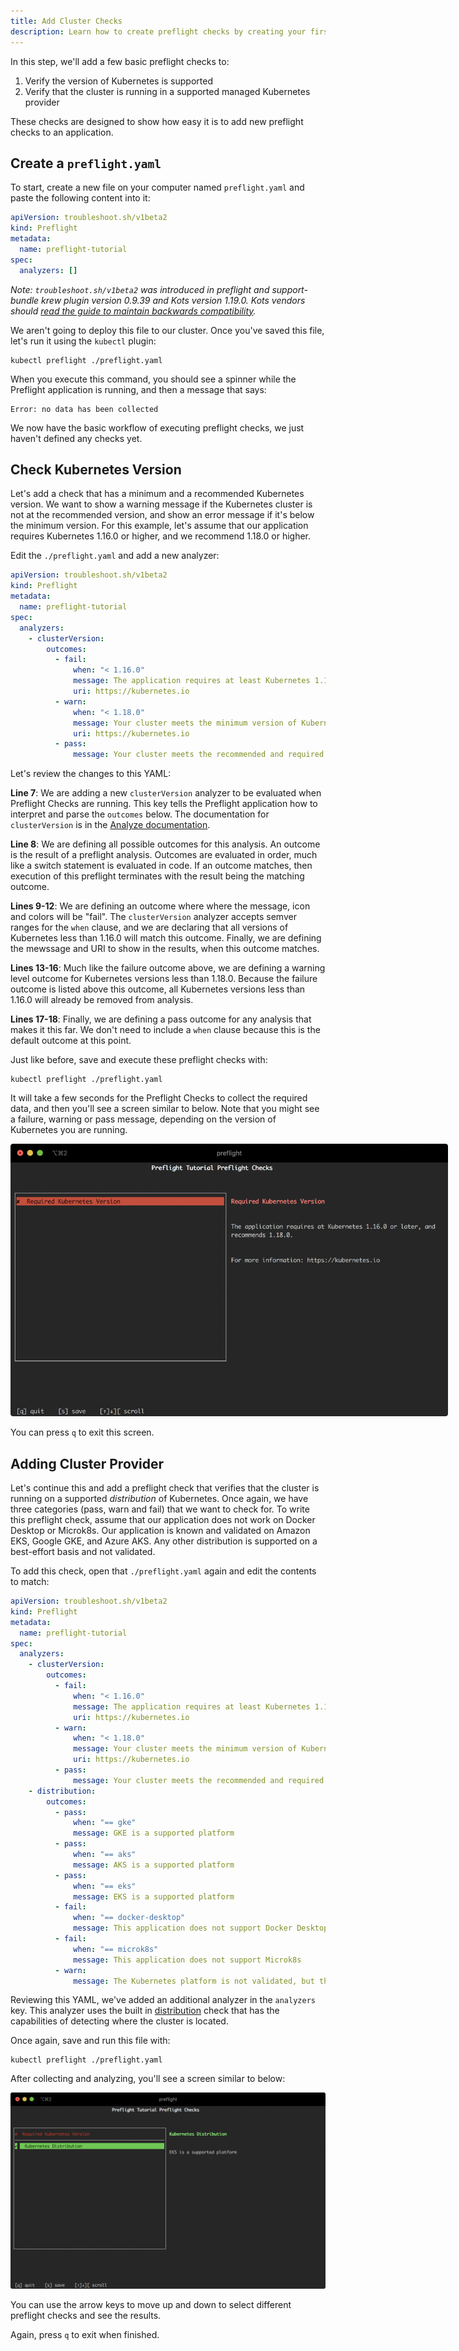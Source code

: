 ```yaml
---
title: Add Cluster Checks
description: Learn how to create preflight checks by creating your first check
---
```


In this step, we'll add a few basic preflight checks to:

1. Verify the version of Kubernetes is supported
2. Verify that the cluster is running in a supported managed Kubernetes provider

These checks are designed to show how easy it is to add new preflight checks to an application.

## Create a `preflight.yaml`

To start, create a new file on your computer named `preflight.yaml` and paste the following content into it:

```yaml
apiVersion: troubleshoot.sh/v1beta2
kind: Preflight
metadata:
  name: preflight-tutorial
spec:
  analyzers: []
```

*Note: `troubleshoot.sh/v1beta2` was introduced in preflight and support-bundle krew plugin version 0.9.39 and Kots version 1.19.0. Kots vendors should [read the guide to maintain backwards compatibility](/v1beta2/).*

We aren't going to deploy this file to our cluster.
Once you've saved this file, let's run it using the `kubectl` plugin:

```shell
kubectl preflight ./preflight.yaml
```

When you execute this command, you should see a spinner while the Preflight application is running, and then a message that says:

```shell
Error: no data has been collected
```

We now have the basic workflow of executing preflight checks, we just haven't defined any checks yet.

## Check Kubernetes Version

Let's add a check that has a minimum and a recommended Kubernetes version.
We want to show a warning message if the Kubernetes cluster is not at the recommended version, and show an error message if it's below the minimum version.
For this example, let's assume that our application requires Kubernetes 1.16.0 or higher, and we recommend 1.18.0 or higher.

Edit the `./preflight.yaml` and add a new analyzer:

```yaml
apiVersion: troubleshoot.sh/v1beta2
kind: Preflight
metadata:
  name: preflight-tutorial
spec:
  analyzers:
    - clusterVersion:
        outcomes:
          - fail:
              when: "< 1.16.0"
              message: The application requires at least Kubernetes 1.16.0, and recommends 1.18.0.
              uri: https://kubernetes.io
          - warn:
              when: "< 1.18.0"
              message: Your cluster meets the minimum version of Kubernetes, but we recommend you update to 1.18.0 or later.
              uri: https://kubernetes.io
          - pass:
              message: Your cluster meets the recommended and required versions of Kubernetes.
```

Let's review the changes to this YAML:

**Line 7**: We are adding a new `clusterVersion` analyzer to be evaluated when Preflight Checks are running.
This key tells the Preflight application how to interpret and parse the `outcomes` below.
The documentation for `clusterVersion` is in the [Analyze documentation](/analyze/cluster-version/).

**Line 8**: We are defining all possible outcomes for this analysis.
An outcome is the result of a preflight analysis.
Outcomes are evaluated in order, much like a switch statement is evaluated in code.
If an outcome matches, then execution of this preflight terminates with the result being the matching outcome.

**Lines 9-12**: We are defining an outcome where where the message, icon and colors will be "fail".
The `clusterVersion` analyzer accepts semver ranges for the `when` clause, and we are declaring that all versions of Kubernetes less than 1.16.0 will match this outcome.
Finally, we are defining the mewssage and URI to show in the results, when this outcome matches.

**Lines 13-16**: Much like the failure outcome above, we are defining a warning level outcome for Kubernetes versions less than 1.18.0.
Because the failure outcome is listed above this outcome, all Kubernetes versions less than 1.16.0 will already be removed from analysis.

**Lines 17-18**: Finally, we are defining a pass outcome for any analysis that makes it this far.
We don't need to include a `when` clause because this is the default outcome at this point.

Just like before, save and execute these preflight checks with:

```shell
kubectl preflight ./preflight.yaml
```

It will take a few seconds for the Preflight Checks to collect the required data, and then you'll see a screen similar to below.
Note that you might see a failure, warning or pass message, depending on the version of Kubernetes you are running.

<img src="../images/first-preflight.png" style="max-width: 700px" >

You can press `q` to exit this screen.

## Adding Cluster Provider

Let's continue this and add a preflight check that verifies that the cluster is running on a supported *distribution* of Kubernetes.
Once again, we have three categories (pass, warn and fail) that we want to check for.
To write this preflight check, assume that our application does not work on Docker Desktop or Microk8s.
Our application is known and validated on Amazon EKS, Google GKE, and Azure AKS.
Any other distribution is supported on a best-effort basis and not validated.

To add this check, open that `./preflight.yaml` again and edit the contents to match:

```yaml
apiVersion: troubleshoot.sh/v1beta2
kind: Preflight
metadata:
  name: preflight-tutorial
spec:
  analyzers:
    - clusterVersion:
        outcomes:
          - fail:
              when: "< 1.16.0"
              message: The application requires at least Kubernetes 1.16.0, and recommends 1.18.0.
              uri: https://kubernetes.io
          - warn:
              when: "< 1.18.0"
              message: Your cluster meets the minimum version of Kubernetes, but we recommend you update to 1.18.0 or later.
              uri: https://kubernetes.io
          - pass:
              message: Your cluster meets the recommended and required versions of Kubernetes.
    - distribution:
        outcomes:
          - pass:
              when: "== gke"
              message: GKE is a supported platform
          - pass:
              when: "== aks"
              message: AKS is a supported platform
          - pass:
              when: "== eks"
              message: EKS is a supported platform
          - fail:
              when: "== docker-desktop"
              message: This application does not support Docker Desktop
          - fail:
              when: "== microk8s"
              message: This application does not support Microk8s
          - warn:
              message: The Kubernetes platform is not validated, but there are no known compatibility issues.
```

Reviewing this YAML, we've added an additional analyzer in the `analyzers` key.
This analyzer uses the built in [distribution](/analyze/distribution/) check that has the capabilities of detecting where the cluster is located.

Once again, save and run this file with:

```shell
kubectl preflight ./preflight.yaml
```

After collecting and analyzing, you'll see a screen similar to below:

<img src="../images/preflight-distribution.png" style="width: 700px">

You can use the arrow keys to move up and down to select different preflight checks and see the results.

Again, press `q` to exit when finished.
